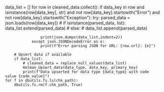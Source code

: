  data_list = []
        for row in cleaned_data.collect():
            if data_key in row and isinstance(row[data_key], str) and not row[data_key].startswith("Error") and not row[data_key].startswith("Exception"):
                try:
                    parsed_data = json.loads(row[data_key])
                    # if isinstance(parsed_data, list):
                    data_list.extend(parsed_data)
                    # else:
                    #     data_list.append(parsed_data)
                    
                    print(json.dumps(data_list,indent=2))
                except json.JSONDecodeError as e:
                    print(f"Error parsing JSON for URL: {row.url}: {e}")

        # Upsert data if available
        if data_list:
            # cleaned_data = replace_null_values(data_list)
            Holman_Upsert_data(data_type, data_key, primary_key)
            print(f"Data upserted for data type {data_type} with code value {code_value}")
    for f in dbutils.fs.ls(chk_path):
        dbutils.fs.rm(f.chk_path, True)
